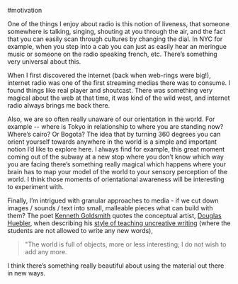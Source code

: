 
#motivation

One of the things I enjoy about radio is this notion of liveness, that someone somewhere is talking, singing, shouting at you through the air, and the fact that you can easily scan through cultures by changing the dial.  In NYC for example, when you step into a cab you can just as easily hear an meringue music or someone on the radio speaking french, etc.  There’s something very universal about this. 

When I first discovered the internet (back when web-rings were big!), internet radio was one of the first streaming medias there was to consume.  I found things like real player and shoutcast.  There was something very magical about the web at that time, it was kind of the wild west, and internet radio always brings me back there. 

Also, we are so often really unaware of our orientation in the world.  For example -- where is Tokyo in relationship to where you are standing now?  Where’s cairo?  Or Bogota?  The idea that by turning 360 degrees you can orient yourself towards anywhere in the world is a simple and important notion I’d like to explore here.  I always find for example, this great moment coming out of the subway at a new stop where you don’t know which way you are facing there’s something really magical which happens where your brain has to map your model of the world to your sensory perception of the world.  I think those moments of orientational awareness will be interesting to experiment with. 

Finally, I’m intrigued with granular approaches to media - if we cut down images / sounds / text into small, malleable pieces what can build with them?   The poet [Kenneth Goldsmith](http://en.wikipedia.org/wiki/Kenneth_Goldsmith) quotes the conceptual artist, [Douglas Huebler](http://en.wikipedia.org/wiki/Douglas_Huebler), when describing his [style of teaching uncreative writing](http://chronicle.com/article/Uncreative-Writing/128908/) (where the students are not allowed to write any new words),  

> "The world is full of objects, more or less interesting; I do not wish to add any more.


I think there’s something really beautiful about using the material out there in new ways.


